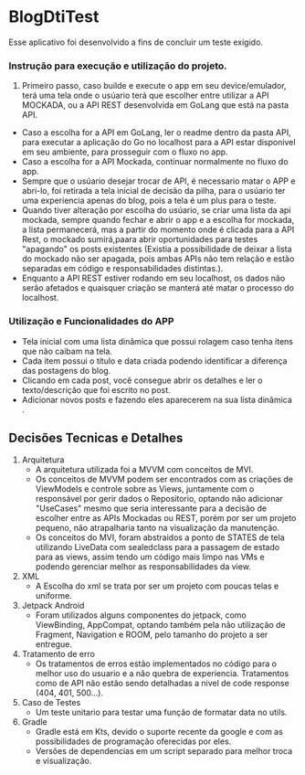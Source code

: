 # BlogDtiTest
Esse aplicativo foi desenvolvido a fins de concluir um teste exigido.

### Instrução para execução e utilização do projeto.
1. Primeiro passo, caso builde e execute o app em seu device/emulador, terá uma tela onde o usúario terá que escolher entre utilizar a API MOCKADA, ou a API REST desenvolvida em GoLang que está na pasta API.
 - Caso a escolha for a API em GoLang, ler o readme dentro da pasta API, para executar a aplicação do Go no localhost para a API estar disponivel em seu ambiente, para prosseguir com o fluxo no app.
 - Caso a escolha for a API Mockada, continuar normalmente no fluxo do app.
 - Sempre que o usúario desejar trocar de API, é necessario matar o APP e abri-lo, foi retirada a tela inicial de decisão da pilha, para o usúario ter uma experiencia apenas do blog, pois a tela é um plus para o teste.
 - Quando tiver alteração por escolha do usúario, se criar uma lista da api mockada, sempre quando fechar e abrir o app e a escolha for mockada, a lista permanecerá, mas a partir do momento onde é clicada para a API Rest, o mockado sumirá,paara abrir oportunidades para testes "apagando" os posts existentes (Existia a possibilidade de deixar a lista do mockado não ser apagada, pois ambas APIs não tem relação e estão separadas em código e responsabilidades distintas.).
 - Enquanto a API REST estiver rodando em seu localhost, os dados não serão afetados e quaisquer criação se manterá até matar o processo do localhost.

### Utilização e Funcionalidades do APP
  - Tela inicial com uma lista dinâmica  que possui rolagem caso tenha itens que não caibam na tela.
  - Cada item possui o título e data criada podendo identificar a diferença das postagens do blog.
  - Clicando em cada post, você consegue abrir os detalhes e ler o texto/descrição que foi escrito no post.
  - Adicionar novos posts e fazendo eles aparecerem na sua lista dinâmica .

## Decisões Tecnicas e Detalhes
1. Arquitetura
    - A arquitetura utilizada foi a MVVM com conceitos de MVI.
    - Os conceitos de MVVM podem ser encontrados com as criações de ViewModels e controle sobre as Views, juntamente com o responsável por gerir dados o Repositorio, optando não adicionar "UseCases" mesmo que seria interessante para a decisão de escolher entre as APIs Mockadas ou REST, porém por ser um projeto pequeno, não atrapalharia tanto na visualização da manutenção.
    - Os conceitos do MVI, foram abstraidos a ponto de STATES de tela utilizando LiveData com sealedclass para a passagem de estado para as views, assim tendo um código mais limpo nas VMs e podendo gerenciar melhor as responsabilidades da view.
2. XML
   - A Escolha do xml se trata por ser um projeto com poucas telas e uniforme.
3. Jetpack Android
   - Foram utilizados alguns componentes do jetpack, como ViewBinding, AppCompat, optando também pela não utilização de Fragment, Navigation e ROOM, pelo tamanho do projeto a ser entregue.
4. Tratamento de erro
   - Os tratamentos de erros estão implementados no código para o melhor uso do usuario e a não quebra de experiencia. Tratamentos como de API não estão sendo detalhadas a nivel de code response (404, 401, 500...).
5. Caso de Testes
   - Um teste unitario para testar uma função de formatar data no utils.
6. Gradle
   - Gradle está em Kts, devido o suporte recente da google e com as possibilidades de programação oferecidas por eles.
   - Versões de dependencias em um script separado para melhor troca e visualização.

